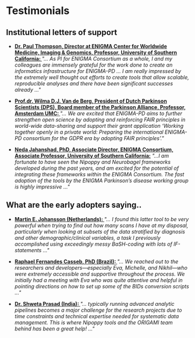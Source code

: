 # Testimonials

## Institutional letters of support

<div class="grid cards" markdown>

-   **[Dr. Paul Thompson, Director at ENIGMA Center for Worldwide Medicine, Imaging & Genomics, Professor, University of Southern California: ](./Thompson.md)**  *"... As PI for ENIGMA Consortium as a whole, I and my colleagues are immensely grateful for the work done to create an informatics infrastructure for ENIGMA-PD ... I am really impressed by the extremely well thought out efforts to create tools that allow scalable, reproducible analyses and there have been significant successes already ..."*

-   **[Prof.dr. Wilma D.J. Van de Berg, President of Dutch Parkinson Scientists (DPS), Board member of the Parkinson Alliance, Professor, Amsterdam UMC: ](./testimonial_DPS_ENIGMAPD.pdf)**  *"... We are excited that ENIGMA-PD aims to further strengthen open science by adopting and reinforcing FAIR principles in world-wide data-sharing and support their grant application ‘Working together openly in a private world: Preparing the international ENIGMA-PD consortium for the GDPR era by adopting FAIR principles’."*

-   **[Neda Jahanshad, PhD, Associate Director, ENIGMA Consortium, Associate Professor, University of Southern California:](./ENIGMA_Nipoppy_INI_Letterhead_NJ-1.pdf)**  *"...I am fortunate to have seen the Nipoppy and Neurobagel frameworks developed during the past years, and am excited for the potential of integrating these frameworks within the ENIGMA Consortium. The fast adoption of the tools by the ENIGMA Parkinson’s disease working group is highly impressive ..."*

</div>


## What are the early adopters saying..

<div class="grid cards" markdown>

-   **[Martin E. Johansson (Netherlands): ](./Nijmegen.md)**  *"... I found this latter tool to be very powerful when trying to find out how many scans I have at my disposal, particularly when looking at subsets of the data stratified by diagnosis and other demographic/clinical variables, a task I previously accomplished using exceedingly messy BaSH-coding with lots of IF-statements ..."*

-   **[Raphael Fernandes Casseb, PhD (Brazil): ](./Campinas.md)**  *"... We reached out to the researchers and developers—especially Eva, Michelle, and Nikhil—who were extremely accessible and supportive throughout the process. We initially had a meeting with Eva who was quite attentive and helpful in pointing directions on how to set up some of the BIDs conversion scripts ..."*

-   **[Dr. Shweta Prasad (India): ](./Bangalore.md)**  *"... typically running advanced analytic pipelines becomes a major challenge for the research projects due to time constraints and technical expertise needed for systematic data management. This is where Nipoppy tools and the ORIGAMI team behind has been a great help! ..."*


</div>